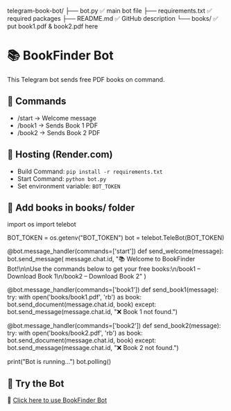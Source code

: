 telegram-book-bot/
├── bot.py                ✅ main bot file
├── requirements.txt      ✅ required packages
├── README.md             ✅ GitHub description
└── books/                ✅ put book1.pdf & book2.pdf here
# 📚 BookFinder Bot

This Telegram bot sends free PDF books on command.

## 🤖 Commands

- /start → Welcome message
- /book1 → Sends Book 1 PDF
- /book2 → Sends Book 2 PDF

## 🚀 Hosting (Render.com)

- Build Command: `pip install -r requirements.txt`
- Start Command: `python bot.py`
- Set environment variable: `BOT_TOKEN`

## 📁 Add books in books/ folder
import os
import telebot

BOT_TOKEN = os.getenv("BOT_TOKEN")
bot = telebot.TeleBot(BOT_TOKEN)

@bot.message_handler(commands=['start'])
def send_welcome(message):
    bot.send_message(
        message.chat.id,
        "📚 Welcome to BookFinder Bot!\n\nUse the commands below to get your free books:\n/book1 – Download Book 1\n/book2 – Download Book 2"
    )

@bot.message_handler(commands=['book1'])
def send_book1(message):
    try:
        with open('books/book1.pdf', 'rb') as book:
            bot.send_document(message.chat.id, book)
    except:
        bot.send_message(message.chat.id, "❌ Book 1 not found.")

@bot.message_handler(commands=['book2'])
def send_book2(message):
    try:
        with open('books/book2.pdf', 'rb') as book:
            bot.send_document(message.chat.id, book)
    except:
        bot.send_message(message.chat.id, "❌ Book 2 not found.")

print("Bot is running...")
bot.polling()
## 🔗 Try the Bot

📲 [Click here to use BookFinder Bot](https://t.me/Bookfindertris_bot)
